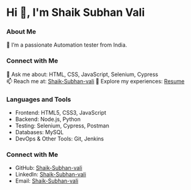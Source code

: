 # Hi 👋, I'm Shaik Subhan Vali

### About Me
🌱 I’m a passionate Automation tester from India.

### Connect with Me
💬 Ask me about: HTML, CSS, JavaScript, Selenium, Cypress  
📫 Reach me at: [Shaik-Subhan-vali](subhanshaik7781@gmail.com) 
📄 Explore my experiences: [Resume](https://drive.google.com/file/d/1FUhFzz-PiSmP18_AqDn0pWhV_OBpXjrO/view?usp=sharing)


### Languages and Tools
- Frontend: HTML5, CSS3, JavaScript
- Backend: Node.js, Python
- Testing: Selenium, Cypress, Postman
- Databases: MySQL
- DevOps & Other Tools: Git, Jenkins

### Connect with Me
- GitHub: [Shaik-Subhan-vali](https://github.com/Shaik-Subhan-Vali)
- LinkedIn: [Shaik-Subhan-vali](https://www.linkedin.com/in/subhanvali/)
- Email: [Shaik-Subhan-vali](subhanshaik7781@gmail.com)

